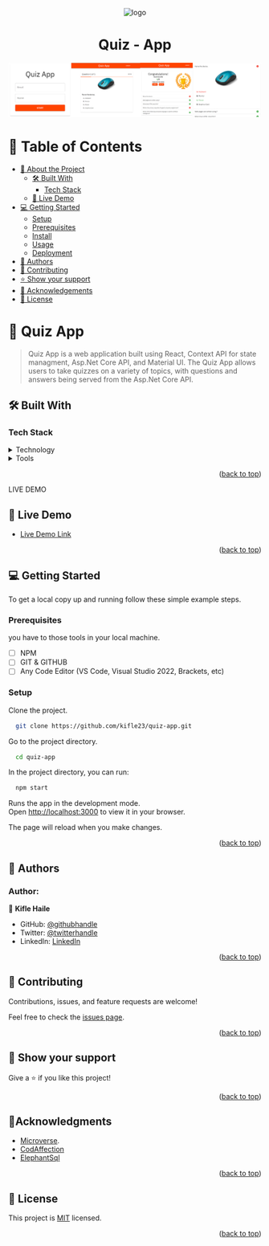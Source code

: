 <a name="readme-top"></a>

<div align="center">
  <img src="./quiz-client/public/favicon.ico" alt="logo" width="140"  height="auto" />
  <h1><b>Quiz - App</b></h1>
</div>
<div align="center">
  <img src="./quiz-client/public/display.png" alt="cover"   height="auto" />
</div>

# 📗 Table of Contents

- [📖 About the Project](#about-project)
  - [🛠 Built With](#built-with)
    - [Tech Stack](#tech-stack)
    <!-- - [Key Features](#key-features) -->
  - [🚀 Live Demo](#live-demo)
- [💻 Getting Started](#getting-started)
  - [Setup](#setup)
  - [Prerequisites](#prerequisites)
  - [Install](#install)
  - [Usage](#usage)
  <!-- - [Run tests](#run-tests) -->
  - [Deployment](#triangular_flag_on_post-deployment)
- [👥 Authors](#authors)
- [🤝 Contributing](#contributing)
- [⭐️ Show your support](#support)
- [🔭 Acknowledgements](#acknowledgements)
- [📝 License](#license)

<!-- PROJECT DESCRIPTION -->

# 🎯 Quiz App<a name="about-project"></a>

> Quiz App is a web application built using React, Context API for state managment, Asp.Net Core API, and Material UI. The Quiz App allows users to take quizzes on a variety of topics, with questions and answers being served from the Asp.Net Core API.

## 🛠 Built With <a name="built-with"></a>

### Tech Stack <a name="tech-stack"></a>

<details>
  <summary>Technology</summary>
  <ul>
    <li>React</li>
    <li>Context API</li>
    <li>Material UI</li>
    <li>Asp.Net Core API</li>
    <li>Entity Framework Core</li>
    <li>PostgreSQL hosted on ElephantSql/If interested for Microsoft® SQL Server® 2022 Express check feature branch</li>
    <li>Docker</li>
    <li>Render for front and backend deployment</li>
  </ul>
</details>

<details>
  <summary>Tools</summary>
  <ul>
    <li>VS Code</li>
    <li>Visual Studio Community 2022</li>
    <li>Git</li>
  </ul>
</details>

<!-- Features -->

<!-- ### Key Features <a name="key-features"></a>

This project is a simple Quiz app. The main features are:

The app consists of three pages:

- **feature 1.** -->
<p align="right">(<a href="#readme-top">back to top</a>)</p>

LIVE DEMO

## 🚀 Live Demo <a name="live-demo"></a>

- [Live Demo Link](https://quiz-app-2w0q.onrender.com/)

<p align="right">(<a href="#readme-top">back to top</a>)</p>

<!-- GETTING STARTED -->

## 💻 Getting Started <a name="getting-started"></a>

To get a local copy up and running follow these simple example steps.

### Prerequisites

you have to those tools in your local machine.

- [ ] NPM
- [ ] GIT & GITHUB
- [ ] Any Code Editor (VS Code, Visual Studio 2022, Brackets, etc)

### Setup

Clone the project.

```bash
  git clone https://github.com/kifle23/quiz-app.git
```

Go to the project directory.

```bash
  cd quiz-app
```

In the project directory, you can run:

```bash
  npm start
```

Runs the app in the development mode.\
Open [http://localhost:3000](http://localhost:3000) to view it in your browser.

The page will reload when you make changes.

<p align="right">(<a href="#readme-top">back to top</a>)</p>
<!-- ### Run tests

```test
npx eslint "**/*.{js,jsx}"
npx stylelint "**/*.{css,scss}"
npm test
``` -->

```bash
  npm run build
```

Builds the app for production to the `build` folder.
The app will be ready for deployment!

<p align="right">(<a href="#readme-top">back to top</a>)</p>

<!-- AUTHORS -->

## 👥 Authors <a name="authors"></a>

### Author:

👤 **Kifle Haile**

- GitHub: [@githubhandle](https://github.com/kifle23)
- Twitter: [@twitterhandle](https://twitter.com/KifleHaile12)
- LinkedIn: [LinkedIn](https://www.linkedin.com/in/kifle-haile)
<p align="right">(<a href="#readme-top">back to top</a>)</p>

<!-- CONTRIBUTING -->

## 🤝 Contributing <a name="contributing"></a>

Contributions, issues, and feature requests are welcome!

Feel free to check the [issues page](https://github.com/kifle23/quiz-app/issues).

<p align="right">(<a href="#readme-top">back to top</a>)</p>

<!-- SUPPORT -->

## 👋 Show your support <a name="support"></a>

Give a ⭐️ if you like this project!

<p align="right">(<a href="#readme-top">back to top</a>)</p>

<!-- ACKNOWLEDGEMENTS -->

## 🔭Acknowledgments <a name="acknowledgements"></a>

- [Microverse](https://www.microverse.org/).
- [CodAffection](https://www.codaffection.com/)
- [ElephantSql](https://api.elephantsql.com/)

<p align="right">(<a href="#readme-top">back to top</a>)</p>

## 📝 License <a name="license"></a>

This project is [MIT](./LICENSE) licensed.

<p align="right">(<a href="#readme-top">back to top</a>)</p>

